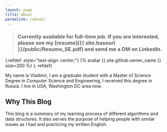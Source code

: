 ```yaml
---
layout: page
title: About
permalink: /about/
---
```


> ### Currently available for full-time job. If you are interested, please see my [resume]({{ site.baseurl }}/public/Resume_SE.pdf) and send me a DM on LinkedIn.

{:refdef: style="text-align: center;"}
{% avatar {{ site.github.owner_name }} size=200 %}
{: refdef}

My name is Vladimir, I am a graduate student with a Master of Science Degree in Computer Science and Engineering, I received this degree in Russia. I live in USA, Washington DC area now.

## Why This Blog

This blog is a summary of my learning process of different algorithms and data structures. It also serves the purpose of helping people with similar issues as I had and practicing my written English. 